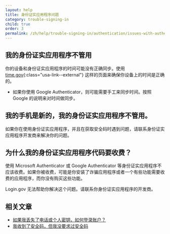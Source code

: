 ```yaml
---
layout: help
title: 身份证实应用程序问题
category: trouble-signing-in
child: true
order: 3
permalink: /zh/help/trouble-signing-in/authentication/issues-with-authentication-application/
---
```


## 我的身份证实应用程序不管用

你的设备和身份证实应用程序的时间可能没有正确同步。使用 [time.gov](https://time.gov){:class="usa-link--external"} 这样的页面来确保你设备上的时间是正确的。
* 如果你使用 Google Authenticator，则可能需要手工来同步时间。按照 Google 的说明来对时间做同步。

## 我的手机是新的，我的身份证实应用程序不管用。

如果你在使用身份证实应用程序，并且在获取安全码时遇到问题，请联系身份证实应用程序开发商来解决你的问题。

## 为什么我的身份证实应用程序代码要收费？

使用 Microsoft Authenticator 或 Google Authenticator 等身份证实应用程序不应该收费。如果你被收费，可能是你安装了诈骗应用程序或者一个有些功能需要收费的应用程序，而你没有购买这些功能。

Login.gov 无法帮助你解决这个问题。请联系你身份证实应用程序的开发商。

## 相关文章

* [如果我丢失了电话或个人密钥，如何登录账户？](#)
* [我收到了安全码，但我没要求过安全码](#)
